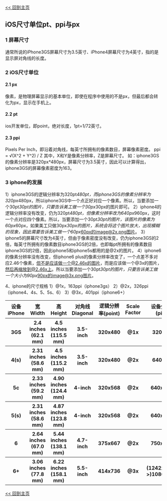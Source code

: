[<< 回到主页](http://suzy1993.github.io/misszy/)

## iOS尺寸单位pt、ppi与px

### 1 屏幕尺寸
通常所说的iPhone3GS屏幕尺寸为3.5英寸、iPhone4屏幕尺寸为4英寸，指的是显示屏对角线的长度。

### 2 iOS尺寸单位
#### 2.1 px
像素，是物理屏幕显示的基本单位，即使在程序中使用的不是px，但最后都会转化为px，显示在手机上。
#### 2.2 pt
ios开发单位，即point，绝对长度，1pt=1/72英寸。
#### 2.3 ppi
Pixels Per Inch，即沿着对角线，每英寸所拥有的像素数目，屏幕像素密度。
ppi = √(X^2 + Y^2) / Z
其中，X和Y是像素分辨率，Z是屏幕尺寸。
如：iphone3GS的像素分辨率是320px*480px，屏幕尺寸为3.5英寸，因此可以计算得出，iphone3GS的屏幕像素密度为163。

### 3 iphone的发展
1）iphone3GS的逻辑分辨率为320pt*480pt，而iphone3GS的像素分辨率为320px*480px，所以iphone3GS中一个点正好对应一个像素。所以，当要添加一个30pt*30pt的图片，只要告诉美工做一个30px*30px的图片即可。
2）iphone4的逻辑分辨率没有改变，仍为320pt*480pt，但像素分辨率改为640px*960px，这时一个点对应四个像素。所以，当要添加一个30pt*30pt的图片，该图片的像素为60px*60px，如果美工只做30px*30px的图片，系统会将这个图片放大，出现模糊的现象，因此需要告诉美工做一个60px*60px的image@2x.png图片。
3）iphone5的屏幕尺寸改为4英寸，但由于像素密度没有改变，仍为iphone3GS的2倍，每英寸所拥有的像素数目iphone3GS的2倍，也即每pt所拥有的像素数目iphone3GS的2倍，因此iphone5和iphone5s都用的是@2x的图片。
4）iphone6的像素分辨率没有改变，但iphone6 plus的像素分辨率改变了，一个点差不多对应2.46个像素，但不是应该做一个@2.46x的图片，而是应该做一个@3x的图片，然后再缩放到@2.46x上。所以当要添加一个30pt*30pt的图片，只要告诉美工做一个大小为90px*90px的image@3x.png图片。

4、iphone的尺寸规格
1）@1x，163ppi（iphone3gs）
2）@2x，326ppi（iphone4、4s、5、5s、6）
3）@3x，401ppi（iphone6+）
<table>
  <tr><th>设备iPhone</th><th>宽Width</th><th>高Height</th><th>对角线Diagonal</th><th>逻辑分辨率(point)</th><th>Scale Factor</th><th>设备分辨率(pixel)</th><th>PPI</th></tr>
  <tr><th>3GS</th><th>2.4 inches (62.1 mm)</th><th>4.5 inches (115.5 mm)</th><th>3.5-inch</th><th>320x480</th><th>@1x</th><th>320x480</th><th>163</th></tr>
  <tr><th>4(s)</th><th>2.31 inches (58.6 mm)</th><th>4.5 inches (115.2 mm)</th><th>3.5-inch</th><th>320x480</th><th>@2x</th><th>640x960</th><th>326</th></tr>
  <tr><th>5c</th><th>2.33 inches (59.2 mm)</th><th>4.90 inches (124.4 mm)</th><th>4-inch</th><th>320x568</th><th>@2x</th><th>640x1136</th><th>326</th></tr>
  <tr><th>5(s)</th><th>2.31 inches (58.6 mm)</th><th>4.87 inches (123.8 mm)</th><th>4-inch</th><th>320x568</th><th>@2x</th><th>640x1136</th><th>326</th></tr>
  <tr><th>6</th><th>2.64 inches (67.0 mm)</th><th>5.44 inches (138.1 mm)</th><th>4.7-inch</th><th>375x667</th><th>@2x</th><th>750x1334</th><th>326</th></tr>
  <tr><th>6+</th><th>3.06 inches (77.8 mm)</th><th>6.22 inches (158.1 mm)</th><th>5.5-inch</th><th>414x736</th><th>@3x</th><th>(1242x2208->)1080x1920</th><th>401</th></tr>
</table>

[<< 回到主页](http://suzy1993.github.io/misszy/)

